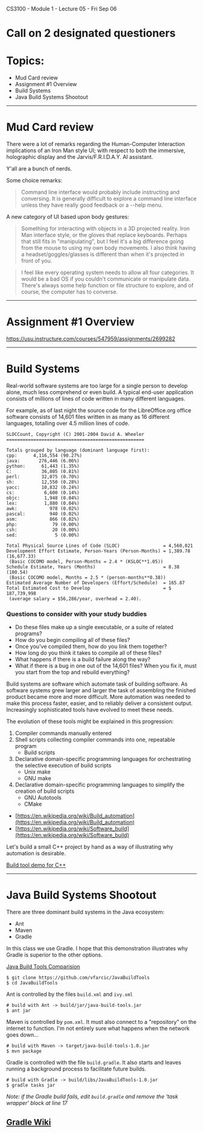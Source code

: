 CS3100 - Module 1 - Lecture 05 - Fri Sep 06

# Call on 2 designated questioners


# Topics:
* Mud Card review
* Assignment #1 Overview
* Build Systems
* Java Build Systems Shootout


----------------------------------------------------------------------------
# Mud Card review

There were a lot of remarks regarding the Human-Computer Interaction
implications of an Iron Man style UI; with respect to both the immersive,
holographic display and the Jarvis/F.R.I.D.A.Y. AI assistant.

Y'all are a bunch of nerds.

Some choice remarks:

> Command line interface would probably include instructing and conversing.  It
> is generally difficult to explore a command line interface unless they have
> really good feedback or a --help menu.

A new category of UI based upon body gestures:

> Something for interacting with objects in a 3D projected reality.  Iron Man
> interface style, or the gloves that replace keyboards. Perhaps that still
> fits in "manipulating", but I feel it's a big difference going from the mouse
> to using my own body movements. I also think having a headset/goggles/glasses
> is different than when it's projected in front of you.

> I feel like every operating system needs to allow all four categories.  It
> would be a bad OS if you couldn't communicate or manipulate data.  There's
> always some help function or file structure to explore, and of course, the
> computer has to converse.


----------------------------------------------------------------------------
# Assignment #1 Overview

https://usu.instructure.com/courses/547959/assignments/2699282



----------------------------------------------------------------------------
# Build Systems

Real-world software systems are too large for a single person to develop alone,
much less comprehend or even build.  A typical end-user application consists of
millions of lines of code written in many different languages.

For example, as of last night the source code for the LibreOffice.org office
software consists of 14,601 files written in as many as 16 different languages,
totalling over 4.5 million lines of code.

	SLOCCount, Copyright (C) 2001-2004 David A. Wheeler
    ===================================================

	Totals grouped by language (dominant language first):
	cpp:      4,116,554 (90.27%)
	java:       276,446 (6.06%)
	python:      61,443 (1.35%)
	C:           36,805 (0.81%)
	perl:        32,075 (0.70%)
	sh:          12,550 (0.28%)
	yacc:        10,832 (0.24%)
	cs:           6,600 (0.14%)
	objc:         1,948 (0.04%)
	lex:          1,880 (0.04%)
	awk:            978 (0.02%)
	pascal:         940 (0.02%)
	asm:            866 (0.02%)
	php:             79 (0.00%)
	csh:             20 (0.00%)
	sed:              5 (0.00%)

	Total Physical Source Lines of Code (SLOC)                = 4,560,021
	Development Effort Estimate, Person-Years (Person-Months) = 1,389.78 (16,677.33)
	 (Basic COCOMO model, Person-Months = 2.4 * (KSLOC**1.05))
	Schedule Estimate, Years (Months)                         = 8.38 (100.54)
	 (Basic COCOMO model, Months = 2.5 * (person-months**0.38))
	Estimated Average Number of Developers (Effort/Schedule)  = 165.87
	Total Estimated Cost to Develop                           = $ 187,739,998
	 (average salary = $56,286/year, overhead = 2.40).


### Questions to consider with your study buddies

* Do these files make up a single executable, or a suite of related programs?
* How do you begin compiling all of these files?
* Once you've compiled them, how do you link them together?
* How long do you think it takes to compile all of these files?
* What happens if there is a build failure along the way?
* What if there is a bug in one out of the 14,601 files?  When you fix it, must
  you start from the top and rebuild everything?


Build systems are software which automate task of building software.  As
software systems grew larger and larger the task of assembling the finished
product became more and more difficult.  More automation was needed to make
this process faster, easier, and to reliably deliver a consistent output.
Increasingly sophisticated tools have evolved to meet these needs.

The evolution of these tools might be explained in this progression:

1.  Compiler commands manually entered
2.  Shell scripts collecting compiler commands into one, repeatable program
    -   Build scripts
3.  Declarative domain-specific programming languages for orchestrating the selective execution of build scripts
    -   Unix make
    -   GNU make
4.  Declarative domain-specific programming languages to simplify the creation of build scripts
    -   GNU Autotools
    -   CMake

*   [https://en.wikipedia.org/wiki/Build_automation](https://en.wikipedia.org/wiki/Build_automation)
*   [https://en.wikipedia.org/wiki/Software_build](https://en.wikipedia.org/wiki/Software_build)


Let's build a small C++ project by hand as a way of illustrating why automation
is desirable.

[Build tool demo for C++](buildsys/)


----------------------------------------------------------------------------
# Java Build Systems Shootout

There are three dominant build systems in the Java ecosystem:

* Ant
* Maven
* Gradle

In this class we use Gradle.  I hope that this demonstration illustrates why
Gradle is superior to the other options.

[Java Build Tools Comparision](https://technologyconversations.com/2014/06/18/build-tools/)

    $ git clone https://github.com/vfarcic/JavaBuildTools
    $ cd JavaBuildTools

Ant is controlled by the files `build.xml` and `ivy.xml`

    # build with Ant -> build/jar/java-build-tools.jar
    $ ant jar


Maven is controlled by `pom.xml`.  It must also connect to a "repository" on
the internet to function.  I'm not entirely sure what happens when the network
goes down...

    # build with Maven -> target/java-build-tools-1.0.jar
    $ mvn package


Gradle is controlled with the file `build.gradle`.  It also starts and leaves
running a background process to facilitate future builds.

    # build with Gradle -> build/libs/JavaBuildTools-1.0.jar
    $ gradle tasks jar


*Note: if the Gradle build fails, edit `build.gradle` and remove the 'task
wrapper' block at line 17*


## [Gradle Wiki](https://usu.instructure.com/courses/547959/pages/gradle-wiki)


